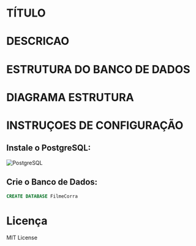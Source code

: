 
# TÍTULO
# DESCRICAO
# ESTRUTURA DO BANCO DE DADOS
# DIAGRAMA ESTRUTURA

# INSTRUÇOES DE CONFIGURAÇÃO
## Instale o PostgreSQL:
![PostgreSQL](https://www.pgadmin.org/download/pgadmin-4-windows/)
## Crie o Banco de Dados:
```SQL
CREATE DATABASE FilmeCorra
```

# Licença
MIT License
